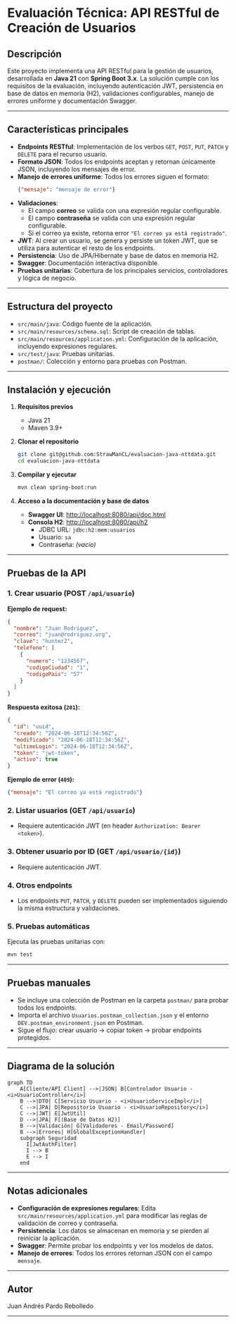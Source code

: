 # Evaluación Técnica: API RESTful de Creación de Usuarios

## Descripción

Este proyecto implementa una API RESTful para la gestión de usuarios, desarrollada en **Java 21** con **Spring Boot 3.x**. La solución cumple con los requisitos de la evaluación, incluyendo autenticación JWT, persistencia en base de datos en memoria (H2), validaciones configurables, manejo de errores uniforme y documentación Swagger.

---

## Características principales

- **Endpoints RESTful**: Implementación de los verbos `GET`, `POST`, `PUT`, `PATCH` y `DELETE` para el recurso usuario.
- **Formato JSON**: Todos los endpoints aceptan y retornan únicamente JSON, incluyendo los mensajes de error.
- **Manejo de errores uniforme**: Todos los errores siguen el formato:
  ```json
  {"mensaje": "mensaje de error"}
  ```
- **Validaciones**:
    - El campo **correo** se valida con una expresión regular configurable.
    - El campo **contraseña** se valida con una expresión regular configurable.
    - Si el correo ya existe, retorna error `"El correo ya está registrado"`.
- **JWT**: Al crear un usuario, se genera y persiste un token JWT, que se utiliza para autenticar el resto de los endpoints.
- **Persistencia**: Uso de JPA/Hibernate y base de datos en memoria H2.
- **Swagger**: Documentación interactiva disponible.
- **Pruebas unitarias**: Cobertura de los principales servicios, controladores y lógica de negocio.

---

## Estructura del proyecto

- `src/main/java`: Código fuente de la aplicación.
- `src/main/resources/schema.sql`: Script de creación de tablas.
- `src/main/resources/application.yml`: Configuración de la aplicación, incluyendo expresiones regulares.
- `src/test/java`: Pruebas unitarias.
- `postman/`: Colección y entorno para pruebas con Postman.

---

## Instalación y ejecución

1. **Requisitos previos**
    - Java 21
    - Maven 3.9+

2. **Clonar el repositorio**
   ```sh
   git clone git@github.com:StrawManCL/evaluacion-java-nttdata.git
   cd evaluacion-java-nttdata
   ```

3. **Compilar y ejecutar**
   ```sh
   mvn clean spring-boot:run
   ```

4. **Acceso a la documentación y base de datos**
    - **Swagger UI**: [http://localhost:8080/api/doc.html](http://localhost:8080/api/doc.html)
    - **Consola H2**: [http://localhost:8080/api/h2](http://localhost:8080/api/h2)
        - JDBC URL: `jdbc:h2:mem:usuarios`
        - Usuario: `sa`
        - Contraseña: *(vacío)*

---

## Pruebas de la API

### 1. Crear usuario (POST `/api/usuario`)

**Ejemplo de request:**
```json
{
  "nombre": "Juan Rodriguez",
  "correo": "juan@rodriguez.org",
  "clave": "hunter2",
  "telefono": [
    {
      "numero": "1234567",
      "codigoCiudad": "1",
      "codigoPais": "57"
    }
  ]
}
```

**Respuesta exitosa (`201`):**
```json
{
  "id": "uuid",
  "creado": "2024-06-18T12:34:56Z",
  "modificado": "2024-06-18T12:34:56Z",
  "ultimoLogin": "2024-06-18T12:34:56Z",
  "token": "jwt-token",
  "activo": true
}
```

**Ejemplo de error (`409`):**
```json
{"mensaje": "El correo ya está registrado"}
```

### 2. Listar usuarios (GET `/api/usuario`)

- Requiere autenticación JWT (en header `Authorization: Bearer <token>`).

### 3. Obtener usuario por ID (GET `/api/usuario/{id}`)

- Requiere autenticación JWT.

### 4. Otros endpoints

- Los endpoints `PUT`, `PATCH`, y `DELETE` pueden ser implementados siguiendo la misma estructura y validaciones.

### 5. Pruebas automáticas

Ejecuta las pruebas unitarias con:
```sh
mvn test
```

---

## Pruebas manuales

- Se incluye una colección de Postman en la carpeta `postman/` para probar todos los endpoints.
- Importa el archivo `Usuarios.postman_collection.json` y el entorno `DEV.postman_environment.json` en Postman.
- Sigue el flujo: crear usuario → copiar token → probar endpoints protegidos.

---

## Diagrama de la solución

```mermaid
graph TD
    A[Cliente/API Client] -->|JSON| B[Controlador Usuario - <i>UsuarioController</i>]
    B -->|DTO| C[Servicio Usuario - <i>UsuarioServiceImpl</i>]
    C -->|JPA| D[Repositorio Usuario - <i>UsuarioRepository</i>]
    C -->|JWT| E[JwtUtil]
    D -->|JPA| F[(Base de Datos H2)]
    B -->|Validación| G[Validadores - Email/Password]
    B -->|Errores| H[GlobalExceptionHandler]
    subgraph Seguridad
      I[JwtAuthFilter]
      I --> B
      E --> I
    end
```

---

## Notas adicionales

- **Configuración de expresiones regulares**: Edita `src/main/resources/application.yml` para modificar las reglas de validación de correo y contraseña.
- **Persistencia**: Los datos se almacenan en memoria y se pierden al reiniciar la aplicación.
- **Swagger**: Permite probar los endpoints y ver los modelos de datos.
- **Manejo de errores**: Todos los errores retornan JSON con el campo `mensaje`.

---

## Autor

Juan Andrés Pardo Rebolledo  

---